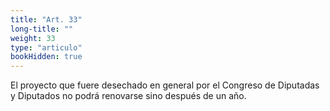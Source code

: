 ```yaml
---
title: "Art. 33"
long-title: ""
weight: 33
type: "articulo"
bookHidden: true
---
```

El proyecto que fuere desechado en general por el Congreso de Diputadas y Diputados no podrá renovarse sino después de un año.
